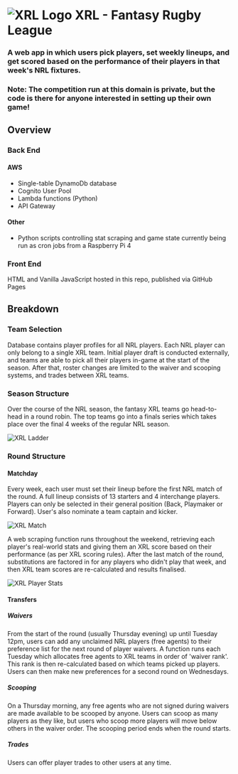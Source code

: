 # ![XRL Logo](https://res.cloudinary.com/dkj7bctqg/image/upload/c_scale,w_55/v1618314592/Projects/XRL/xrl-logo_tzx4xk.png) XRL - Fantasy Rugby League
### A web app in which users pick players, set weekly lineups, and get scored based on the performance of their players in that week's NRL fixtures.  

### Note: The competition run at this domain is private, but the code is there for anyone interested in setting up their own game!

## Overview

### Back End  
#### AWS
* Single-table DynamoDb database
* Cognito User Pool
* Lambda functions (Python)
* API Gateway

#### Other
* Python scripts controlling stat scraping and game state currently being run as cron jobs from a Raspberry Pi 4

### Front End
HTML and Vanilla JavaScript hosted in this repo, published via GitHub Pages

## Breakdown
### Team Selection
Database contains player profiles for all NRL players. Each NRL player can only belong to a single XRL team. Initial player draft is conducted externally, and teams are able to pick all their players in-game at the start of the season. After that, roster changes are limited to the waiver and scooping systems, and trades between XRL teams.
### Season Structure
Over the course of the NRL season, the fantasy XRL teams go head-to-head in a round robin. The top teams go into a finals series which takes place over the final 4 weeks of the regular NRL season.

![XRL Ladder](https://res.cloudinary.com/dkj7bctqg/image/upload/c_scale,w_824/v1618314905/Projects/XRL/xrl-league-table_utc2if.gif)


### Round Structure
#### Matchday
Every week, each user must set their lineup before the first NRL match of the round. A full lineup consists of 13 starters and 4 interchange players. Players can only be selected in their general position (Back, Playmaker or Forward). User's also nominate a team captain and kicker.

![XRL Match](https://res.cloudinary.com/dkj7bctqg/image/upload/c_scale,w_824/v1618314907/Projects/XRL/xrl-match-centre_ej3ogh.gif)


A web scraping function runs throughout the weekend, retrieving each player's real-world stats and giving them an XRL score based on their performance (as per XRL scoring rules). After the last match of the round, substitutions are factored in for any players who didn't play that week, and then XRL team scores are re-calculated and results finalised.

![XRL Player Stats](https://res.cloudinary.com/dkj7bctqg/image/upload/c_scale,w_824/v1618314910/Projects/XRL/xrl-stats_ctgtib.gif)


#### Transfers
##### Waivers
From the start of the round (usually Thursday evening) up until Tuesday 12pm, users can add any unclaimed NRL players (free agents) to their preference list for the next round of player waivers. A function runs each Tuesday which allocates free agents to XRL teams in order of 'waiver rank'. This rank is then re-calculated based on which teams picked up players. Users can then make new preferences for a second round on Wednesdays.
##### Scooping
On a Thursday morning, any free agents who are not signed during waivers are made available to be scooped by anyone. Users can scoop as many players as they like, but users who scoop more players will move below others in the waiver order. The scooping period ends when the round starts.
##### Trades
Users can offer player trades to other users at any time.
